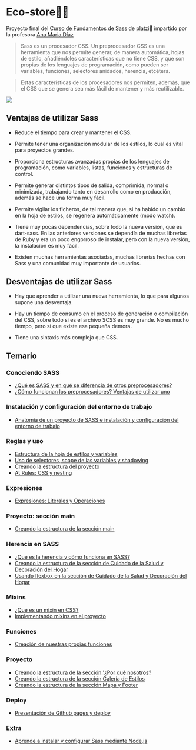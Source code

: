 # Eco-store🌱💚
Proyecto final del [Curso de Fundamentos de Sass](https://platzi.com/cursos/sass/ "curso de fundamentos de Sass") de platzi💚 impartido por la profesora [Ana Maria Díaz](https://github.com/anamdiazs "Ana Maria Díaz")

>Sass es un procesador CSS. Un preprocesador CSS es una herramienta que nos permite generar, de manera automática, hojas de estilo, añadiéndoles características que no tiene CSS, y que son propias de los lenguajes de programación, como pueden ser variables, funciones, selectores anidados, herencia, etcétera.

>Estas características de los procesadores nos permiten, además, que el CSS que se genera sea más fácil de mantener y más reutilizable.

![](https://inspirationalpixels.com/wp-content/uploads/2014/02/sass-beginners-thumb.png)

## Ventajas de utilizar Sass
- Reduce el tiempo para crear y mantener el CSS.

- Permite tener una organización modular de los estilos, lo cual es vital para proyectos grandes.

- Proporciona estructuras avanzadas propias de los lenguajes de programación, como variables, listas, funciones y estructuras de control.

- Permite generar distintos tipos de salida, comprimida, normal o minimizada, trabajando tanto en desarrollo como en producción, además se hace una forma muy fácil.

- Permite vigilar los ficheros, de tal manera que, si ha habido un cambio en la hoja de estilos, se regenera automáticamente (modo watch).

- Tiene muy pocas dependencias, sobre todo la nueva versión, que es dart-sass. En las anteriores versiones se dependía de muchas librerías de Ruby y era un poco engorroso de instalar, pero con la nueva versión, la instalación es muy fácil.

- Existen muchas herramientas asociadas, muchas librerías hechas con Sass y una comunidad muy importante de usuarios.

## Desventajas de utilizar Sass
- Hay que aprender a utilizar una nueva herramienta, lo que para algunos supone una desventaja.

- Hay un tiempo de consumo en el proceso de generación o compilación del CSS, sobre todo si es el archivo SCSS es muy grande. No es mucho tiempo, pero sí que existe esa pequeña demora.

- Tiene una sintaxis más compleja que CSS.

## Temario
### Conociendo SASS

* [¿Qué es SASS y en qué se diferencia de otros preprocesadores?](https://platzi.com/clases/6867-sass/61699-que-es-sass-y-comparacion-con-otros-preprocesadore/ "¿Qué es SASS y en qué se diferencia de otros preprocesadores?")
*  [¿Cómo funcionan los preprocesadores? Ventajas de utilizar uno](https://platzi.com/clases/6867-sass/61717-como-funcionan-los-preprocesadores-y-ventajas-de-u/ "¿Cómo funcionan los preprocesadores? Ventajas de utilizar uno")

### Instalación y configuración del entorno de trabajo

* [Anatomía de un proyecto de SASS e instalación y configuración del entorno de trabajo](https://platzi.com/clases/6867-sass/61700-anatomia-de-un-proyecto-de-sass-e-instalacion-y-co/ "Anatomía de un proyecto de SASS e instalación y configuración del entorno de trabajo")

### Reglas y uso

* [Estructura de la hoja de estilos y variables](https://platzi.com/clases/6867-sass/61701-estructura-de-la-hoja-de-estilos-y-variables/ "Estructura de la hoja de estilos y variables")
* [Uso de selectores, scope de las variables y shadowing](https://platzi.com/clases/6867-sass/61702-uso-de-selectores-scope-de-las-variables-y-shadowi/ "Uso de selectores, scope de las variables y shadowing")
* [Creando la estructura del proyecto](https://platzi.com/clases/6867-sass/61703-creando-la-estrucutra-del-proyecto/ "Creando la estructura del proyecto")
* [At Rules: CSS y nesting](https://platzi.com/clases/6867-sass/61704-at-rules-css-y-nesting/ "At Rules: CSS y nesting")

### Expresiones

* [Expresiones: Literales y Operaciones](https://platzi.com/clases/6867-sass/61705-expresiones-literales-y-operaciones/ "Expresiones: Literales y Operaciones")

### Proyecto: sección main

* [Creando la estructura de la sección main](https://platzi.com/clases/6867-sass/61706-creando-la-estrucutra-de-la-seccion-main/ "Creando la estructura de la sección main")

### Herencia en SASS

* [¿Qué es la herencia y cómo funciona en SASS?](https://platzi.com/clases/6867-sass/61707-que-es-la-herencia-y-como-funciona-en-sass/ "¿Qué es la herencia y cómo funciona en SASS?")
* [Creando la estructura de la sección de Cuidado de la Salud y Decoración del Hogar](https://platzi.com/clases/6867-sass/61708-creando-la-estrucutra-de-la-seccion-de-cuidado-de-/ "Creando la estructura de la sección de Cuidado de la Salud y Decoración del Hogar")
* [Usando flexbox en la sección de Cuidado de la Salud y Decoración del Hogar](https://platzi.com/clases/6867-sass/61709-usando-flexbox-en-la-seccion-de-cuidado-de-la-salu/ "Usando flexbox en la sección de Cuidado de la Salud y Decoración del Hogar")

### Mixins

* [¿Qué es un mixin en CSS?](https://platzi.com/clases/6867-sass/61710-que-es-un-mixin-en-css/ "¿Qué es un mixin en CSS?")
* [Implementando mixins en el proyecto](https://platzi.com/clases/6867-sass/61711-implementando-mixins-en-el-proyecto/ "Implementando mixins en el proyecto")

### Funciones

* [Creación de nuestras propias funciones](https://platzi.com/clases/6867-sass/61712-creacion-de-nuestras-propias-funciones/ "Creación de nuestras propias funciones")


### Proyecto

* [Creando la estructura de la sección '¿Por qué nosotros?](https://platzi.com/clases/6867-sass/61713-creando-la-estrucutra-de-la-seccion-por-que-nosotr/ "Creando la estructura de la sección '¿Por qué nosotros?")
* [Creando la estructura de la sección Galería de Estilos](https://platzi.com/clases/6867-sass/61714-creando-la-estrucutra-de-la-seccion-galeria-de-est/ "Creando la estructura de la sección Galería de Estilos")
* [Creando la estructura de la sección Mapa y Footer](https://platzi.com/clases/6867-sass/61715-creando-la-estrucutra-de-la-seccion-mapa-y-footer/ "Creando la estructura de la sección Mapa y Footer")

### Deploy

* [Presentación de Github pages y deploy](https://platzi.com/clases/6867-sass/61716-presentacion-de-github-pages-y-deploy/ "Presentación de Github pages y deploy")

### Extra

* [Aprende a instalar y configurar Sass mediante Node.js](https://platzi.com/clases/6867-sass/61718-aprende-a-instalar-y-configurar-sass-mediante-node/ "Aprende a instalar y configurar Sass mediante Node.js")
